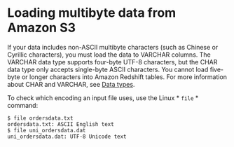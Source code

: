 # Loading multibyte data from Amazon S3<a name="t_loading_unicode_data"></a>

If your data includes non\-ASCII multibyte characters \(such as Chinese or Cyrillic characters\), you must load the data to VARCHAR columns\. The VARCHAR data type supports four\-byte UTF\-8 characters, but the CHAR data type only accepts single\-byte ASCII characters\. You cannot load five\-byte or longer characters into Amazon Redshift tables\. For more information about CHAR and VARCHAR, see [Data types](c_Supported_data_types.md)\.

To check which encoding an input file uses, use the Linux * `file` * command: 

```
$ file ordersdata.txt
ordersdata.txt: ASCII English text
$ file uni_ordersdata.dat
uni_ordersdata.dat: UTF-8 Unicode text
```